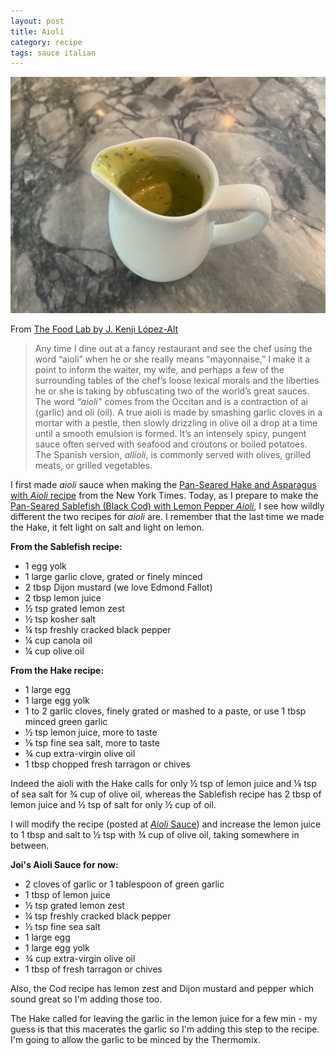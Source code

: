 ```yaml
---
layout: post
title: Aioli
category: recipe
tags: sauce italian
---
```

![Aioli Sauce](/images/aioli.jpeg)


From [The Food Lab by J. Kenji López-Alt](http://www.kenjilopezalt.com/)

> Any time I dine out at a fancy restaurant and see the chef using the word “aioli” when he or she really means “mayonnaise,” I make it a point to inform the waiter, my wife, and perhaps a few of the surrounding tables of the chef’s loose lexical morals and the liberties he or she is taking by obfuscating two of the world’s great sauces. The word *“aioli”* comes from the Occitan and is a contraction of ai (garlic) and oli (oil). A true aioli is made by smashing garlic cloves in a mortar with a pestle, then slowly drizzling in olive oil a drop at a time until a smooth emulsion is formed. It’s an intensely spicy, pungent sauce often served with seafood and croutons or boiled potatoes. The Spanish version, *allioli*, is commonly served with olives, grilled meats, or grilled vegetables.

I first made *aioli* sauce when making the [Pan-Seared Hake and Asparagus with *Aioli* recipe](https://cooking.nytimes.com/recipes/1019334-pan-seared-hake-and-asparagus-with-aioli) from the New York Times. Today, as I prepare to make the [Pan-Seared Sablefish (Black Cod) with Lemon Pepper *Aioli*](/recipes/Pan-Seared-Sablefish-Black-Cod-with-Lemon-Pepper-Aioli.html), I see how wildly different the two recipes for *aioli* are. I remember that the last time we made the Hake, it felt light on salt and light on lemon.

**From the Sablefish recipe:**
- 1 egg yolk
- 1 large garlic clove, grated or finely minced
- 2 tbsp Dijon mustard (we love Edmond Fallot)
- 2 tbsp lemon juice
- ½ tsp grated lemon zest
- ½ tsp kosher salt
- ¼ tsp freshly cracked black pepper
- ¼ cup canola oil
- ¼ cup olive oil

**From the Hake recipe:**
- 1 large egg
- 1 large egg yolk
- 1 to 2 garlic cloves, finely grated or mashed to a paste, or use 1 tbsp minced green garlic
- ½ tsp lemon juice, more to taste
- ⅛ tsp fine sea salt, more to taste
- ¾ cup extra-virgin olive oil
- 1 tbsp chopped fresh tarragon or chives

Indeed the aioli with the Hake calls for only ½ tsp of lemon juice and ⅛ tsp of sea salt for ¾ cup of olive oil, whereas the Sablefish recipe has 2 tbsp of lemon juice and ½ tsp of salt for only ½ cup of oil.

I will modify the recipe (posted at [*Aioli* Sauce](/recipes/Aioli-Sauce.html)) and increase the lemon juice to 1 tbsp and salt to ½ tsp with ¾ cup of olive oil, taking somewhere in between.

**Joi's Aioli Sauce for now:**
- 2 cloves of garlic or 1 tablespoon of green garlic
- 1 tbsp of lemon juice
- ½ tsp grated lemon zest
- ¼ tsp freshly cracked black pepper
- ½ tsp fine sea salt
- 1 large egg
- 1 large egg yolk
- ¾ cup extra-virgin olive oil
- 1 tbsp of fresh tarragon or chives

Also, the Cod recipe has lemon zest and Dijon mustard and pepper which sound great so I'm adding those too.

The Hake called for leaving the garlic in the lemon juice for a few min - my guess is that this macerates the garlic so I'm adding this step to the recipe. I'm going to allow the garlic to be minced by the Thermomix.